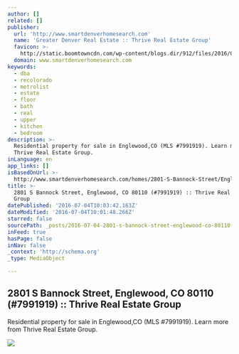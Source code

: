 ```yaml
---
author: []
related: []
publisher:
  url: 'http://www.smartdenverhomesearch.com'
  name: 'Greater Denver Real Estate :: Thrive Real Estate Group'
  favicon: >-
    http://static.boomtowncdn.com/wp-content/blogs.dir/912/files/2016/05/TRG-logo-V-e1463945928413.jpg
  domain: www.smartdenverhomesearch.com
keywords:
  - dba
  - recolorado
  - metrolist
  - estate
  - floor
  - bath
  - real
  - upper
  - kitchen
  - bedroom
description: >-
  Residential property for sale in Englewood,CO (MLS #7991919). Learn more from
  Thrive Real Estate Group.
inLanguage: en
app_links: []
isBasedOnUrl: >-
  http://www.smartdenverhomesearch.com/homes/2801-S-Bannock-Street/Englewood/CO/80110/64414792/
title: >-
  2801 S Bannock Street, Englewood, CO 80110 (#7991919) :: Thrive Real Estate
  Group
datePublished: '2016-07-04T10:03:42.163Z'
dateModified: '2016-07-04T10:01:48.266Z'
starred: false
sourcePath: _posts/2016-07-04-2801-s-bannock-street-englewood-co-80110-7991919-thr.md
inFeed: true
hasPage: false
inNav: false
_context: 'http://schema.org'
_type: MediaObject

---
```

<article style=""><h1>2801 S Bannock Street, Englewood, CO 80110 (#7991919) :: Thrive Real Estate Group</h1><p>Residential property for sale in Englewood,CO (MLS #7991919). Learn more from Thrive Real Estate Group.</p><img src="http://photos.boomtowncdn.com/metrolist/orig_boomver_1_7991919-1.jpg" /></article>